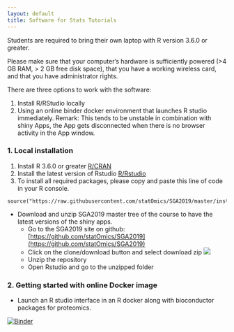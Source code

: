 ```yaml
---
layout: default
title: Software for Stats Tutorials
---
```


Students are required to bring their own laptop with R version 3.6.0 or greater.

Please make sure that your computer’s hardware is sufficiently powered (>4 GB RAM, > 2 GB free disk space), that you have a working wireless card, and that you have administrator rights.

There are three options to work with the software:

1. Install R/RStudio locally
2. Using an online binder docker environment that launches R studio immediately. Remark: This tends to be unstable in combination with shiny Apps, the App gets disconnected when there is no browser activity in the App window.

### 1. Local installation

1. Install R 3.6.0 or greater [R/CRAN](https://cran.r-project.org)
2. Install the latest version of Rstudio [R/Rstudio](https://www.rstudio.com/products/rstudio/download/)
3. To install all required packages, please copy and paste this line of code in your R console.

```
source("https://raw.githubusercontent.com/statOmics/SGA2019/master/install.R")
```

- Download and unzip SGA2019 master tree of the course to have the latest versions of the shiny apps.
	- Go to the SGA2019 site on github: [https://github.com/statOmics/SGA2019](https://github.com/statOmics/SGA2019)
	- Click on the clone/download button and select download zip
![](./fig/downloadPdaMasterTree.png)
	- Unzip the repository
	- Open Rstudio and go to the unzipped folder


### 2. Getting started with online Docker image

- Launch an R studio interface in an R docker along with bioconductor packages for proteomics.

[![Binder](https://mybinder.org/badge_logo.svg)](https://mybinder.org/v2/gh/statOmics/SGA2019/master?urlpath=rstudio)
